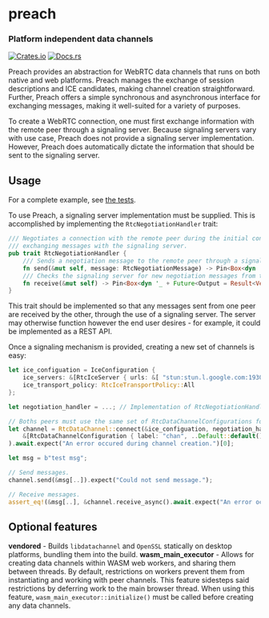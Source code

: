 # preach
### Platform independent data channels

[![Crates.io](https://img.shields.io/crates/v/preach.svg)](https://crates.io/crates/preach)
[![Docs.rs](https://docs.rs/preach/badge.svg)](https://docs.rs/preach)

Preach provides an abstraction for WebRTC data channels that runs on both native and web platforms. Preach manages the exchange of session descriptions and ICE candidates, making channel creation straightforward. Further, Preach offers a simple synchronous and asynchronous interface for exchanging messages, making it well-suited for a variety of purposes.

To create a WebRTC connection, one must first exchange information with the remote peer through a signaling server. Because signaling servers vary with use case, Preach does not provide a signaling server implementation. However, Preach does automatically dictate the information that should be sent to the signaling server.

## Usage

For a complete example, see [the tests](src/tests.rs).

To use Preach, a signaling server implementation must be supplied. This is accomplished by implementing the `RtcNegotiationHandler` trait:

```rust
/// Negotiates a connection with the remote peer during the initial connection process,
/// exchanging messages with the signaling server. 
pub trait RtcNegotiationHandler {
    /// Sends a negotiation message to the remote peer through a signaling implementation.
    fn send(&mut self, message: RtcNegotiationMessage) -> Pin<Box<dyn '_ + Future<Output = Result<(), RtcPeerConnectionError>>>>;
    /// Checks the signaling server for new negotiation messages from the remote peer.
    fn receive(&mut self) -> Pin<Box<dyn '_ + Future<Output = Result<Vec<RtcNegotiationMessage>, RtcPeerConnectionError>>>>;
}
```

This trait should be implemented so that any messages sent from one peer are received by the other, through the use of a signaling server. The server may otherwise function however the end user desires - for example, it could be implemented as a REST API.

Once a signaling mechanism is provided, creating a new set of channels is easy:

```rust
let ice_configuation = IceConfiguration {
    ice_servers: &[RtcIceServer { urls: &[ "stun:stun.l.google.com:19302" ], ..Default::default() }],
    ice_transport_policy: RtcIceTransportPolicy::All
};

let negotiation_handler = ...; // Implementation of RtcNegotiationHandler

// Boths peers must use the same set of RtcDataChannelConfigurations for a connection to be created.
let channel = RtcDataChannel::connect(&ice_configuation, negotiation_handler,
    &[RtcDataChannelConfiguration { label: "chan", ..Default::default() }]
).await.expect("An error occured during channel creation.")[0];

let msg = b"test msg";

// Send messages.
channel.send(&msg[..]).expect("Could not send message.");

// Receive messages.
assert_eq!(&msg[..], &channel.receive_async().await.expect("An error occurred on the channel.")[..]);
```

## Optional features

**vendored** - Builds `libdatachannel` and `OpenSSL` statically on desktop platforms, bundling them into the build.
**wasm_main_executor** - Allows for creating data channels within WASM web workers, and sharing them between threads.
By default, restrictions on workers prevent them from instantiating and working with peer channels. This feature sidesteps
said restrictions by deferring work to the main browser thread. When using this feature, `wasm_main_executor::initialize()`
must be called before creating any data channels.